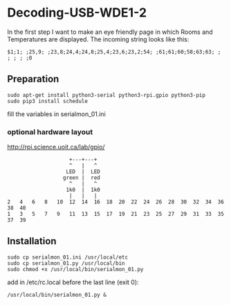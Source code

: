 # Decoding-USB-WDE1-2
In the first step I want to make an eye friendly page in which Rooms and Temperatures are displayed. 
The incoming string looks like this:
```
$1;1; ;25,9; ;23,8;24,4;24,8;25,4;23,6;23,2;54; ;61;61;60;58;63;63; ; ; ; ; ;0
```

## Preparation
```
sudo apt-get install python3-serial python3-rpi.gpio python3-pip
sudo pip3 install schedule
```
fill the variables in serialmon_01.ini

### optional hardware layout
http://rpi.science.uoit.ca/lab/gpio/
```
                    +---+---+
                    ^   |   ^
                   LED  |  LED
                  green |  red
                    ^   |   ^
                   1k0  |  1k0
                    |   |   |
2   4   6   8   10  12  14  16  18  20  22  24  26  28  30  32  34  36  38  40
1   3   5   7   9   11  13  15  17  19  21  23  25  27  29  31  33  35  37  39
```

## Installation
```
sudo cp serialmon_01.ini /usr/local/etc
sudo cp serialmon_01.py /usr/local/bin
sudo chmod +x /usr/local/bin/serialmon_01.py
```

add in /etc/rc.local before the last line (exit 0):
```
/usr/local/bin/serialmon_01.py &
```
